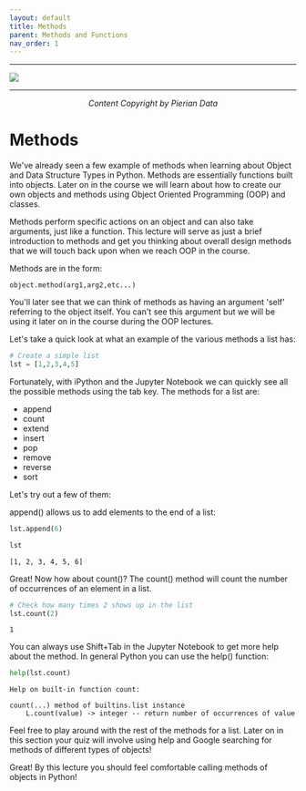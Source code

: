 ```yaml
---
layout: default
title: Methods
parent: Methods and Functions
nav_order: 1
---
```

___

<a href='https://www.udemy.com/user/joseportilla/'><img src='../Pierian_Data_Logo.png'/></a>
___
<center><em>Content Copyright by Pierian Data</em></center>

# Methods

We've already seen a few example of methods when learning about Object and Data Structure Types in Python. Methods are essentially functions built into objects. Later on in the course we will learn about how to create our own objects and methods using Object Oriented Programming (OOP) and classes.

Methods perform specific actions on an object and can also take arguments, just like a function. This lecture will serve as just a brief introduction to methods and get you thinking about overall design methods that we will touch back upon when we reach OOP in the course.

Methods are in the form:

    object.method(arg1,arg2,etc...)
    
You'll later see that we can think of methods as having an argument 'self' referring to the object itself. You can't see this argument but we will be using it later on in the course during the OOP lectures.

Let's take a quick look at what an example of the various methods a list has:


```python
# Create a simple list
lst = [1,2,3,4,5]
```

Fortunately, with iPython and the Jupyter Notebook we can quickly see all the possible methods using the tab key. The methods for a list are:

* append
* count
* extend
* insert
* pop
* remove
* reverse
* sort

Let's try out a few of them:

append() allows us to add elements to the end of a list:


```python
lst.append(6)
```


```python
lst
```




    [1, 2, 3, 4, 5, 6]



Great! Now how about count()? The count() method will count the number of occurrences of an element in a list.


```python
# Check how many times 2 shows up in the list
lst.count(2)
```




    1



You can always use Shift+Tab in the Jupyter Notebook to get more help about the method. In general Python you can use the help() function: 


```python
help(lst.count)
```

    Help on built-in function count:
    
    count(...) method of builtins.list instance
        L.count(value) -> integer -- return number of occurrences of value
    
    

Feel free to play around with the rest of the methods for a list. Later on in this section your quiz will involve using help and Google searching for methods of different types of objects!

Great! By this lecture you should feel comfortable calling methods of objects in Python!
